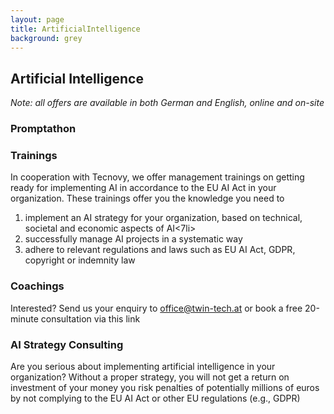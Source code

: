```yaml
---
layout: page
title: ArtificialIntelligence
background: grey
---
```


<div class="col-lg-12 text-center">
	<h2 class="section-heading text-uppercase">Artificial Intelligence</h2>
	<i>Note: all offers are available in both German and English, online and on-site</i>
</div>


<div class="col-lg-12">
<h3>Promptathon</h3>


<h3>Trainings</h3>
In cooperation with Tecnovy, we offer management trainings on getting ready for implementing AI in accordance to the EU AI Act in your organization.
These trainings offer you the knowledge you need to 
<ol> 
<li>implement an AI strategy for your organization, based on technical, societal and economic aspects of AI<7li>
<li>successfully manage AI projects in a systematic way</li>
<li>adhere to relevant regulations and laws such as EU AI Act, GDPR, copyright or indemnity law
</ol>

<h3>Coachings</h3>


Interested? Send us your enquiry to office@twin-tech.at or book a free 20-minute consultation via this link

<h3>AI Strategy Consulting</h3>
Are you serious about implementing artificial intelligence in your organization?
Without a proper strategy, 
you will not get a return on investment of your money
you risk penalties of potentially millions of euros by not complying to the EU AI Act or other EU regulations (e.g., GDPR)

</div>